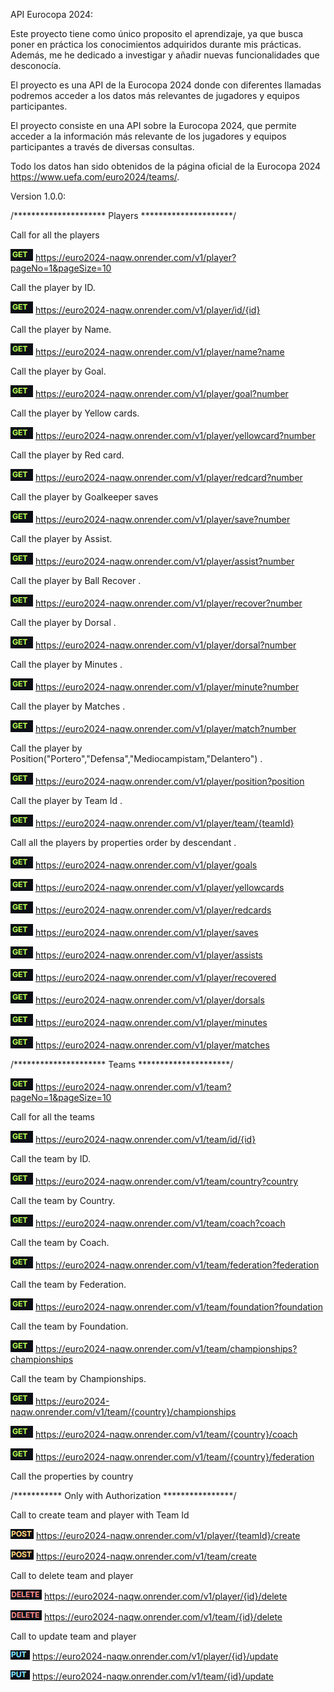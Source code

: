 API Eurocopa 2024:

Este proyecto tiene como único proposito el aprendizaje, ya que busca poner en práctica 
los conocimientos adquiridos durante mis prácticas.  Además, me he dedicado a investigar y 
añadir nuevas funcionalidades que desconocía.

El proyecto es una API de la Eurocopa 2024 donde con diferentes llamadas podremos acceder
a los datos más relevantes de jugadores y  equipos participantes.

El proyecto consiste en una API sobre la Eurocopa 2024, que permite acceder a la información 
más relevante de los jugadores y equipos participantes a través de diversas consultas.

Todo los datos han sido obtenidos  de la página oficial de la Eurocopa 2024 https://www.uefa.com/euro2024/teams/.

Version 1.0.0:

/********************* Players *********************/

Call for all the players

![Get](./assets/get.png) https://euro2024-naqw.onrender.com/v1/player?pageNo=1&pageSize=10

Call  the player by ID.

![Get](./assets/get.png) https://euro2024-naqw.onrender.com/v1/player/id/{id}


Call  the player by Name.

![Get](./assets/get.png) https://euro2024-naqw.onrender.com/v1/player/name?name


Call  the player by Goal.

![Get](./assets/get.png) https://euro2024-naqw.onrender.com/v1/player/goal?number


Call  the player by Yellow cards.

![Get](./assets/get.png) https://euro2024-naqw.onrender.com/v1/player/yellowcard?number


Call  the player by Red card.

![Get](./assets/get.png) https://euro2024-naqw.onrender.com/v1/player/redcard?number


Call  the player by Goalkeeper saves

![Get](./assets/get.png) https://euro2024-naqw.onrender.com/v1/player/save?number


Call  the player by Assist.

![Get](./assets/get.png) https://euro2024-naqw.onrender.com/v1/player/assist?number


Call  the player by Ball Recover .

![Get](./assets/get.png) https://euro2024-naqw.onrender.com/v1/player/recover?number


Call  the player by Dorsal .

![Get](./assets/get.png) https://euro2024-naqw.onrender.com/v1/player/dorsal?number


Call  the player by Minutes .

![Get](./assets/get.png) https://euro2024-naqw.onrender.com/v1/player/minute?number


Call  the player by Matches .

![Get](./assets/get.png) https://euro2024-naqw.onrender.com/v1/player/match?number


Call  the player by Position("Portero","Defensa","Mediocampistam,"Delantero") .

![Get](./assets/get.png) https://euro2024-naqw.onrender.com/v1/player/position?position


Call  the player by Team Id .

![Get](./assets/get.png) https://euro2024-naqw.onrender.com/v1/player/team/{teamId}




Call all the players by properties order by descendant .

![Get](./assets/get.png) https://euro2024-naqw.onrender.com/v1/player/goals

![Get](./assets/get.png) https://euro2024-naqw.onrender.com/v1/player/yellowcards

![Get](./assets/get.png) https://euro2024-naqw.onrender.com/v1/player/redcards

![Get](./assets/get.png) https://euro2024-naqw.onrender.com/v1/player/saves

![Get](./assets/get.png) https://euro2024-naqw.onrender.com/v1/player/assists

![Get](./assets/get.png) https://euro2024-naqw.onrender.com/v1/player/recovered

![Get](./assets/get.png) https://euro2024-naqw.onrender.com/v1/player/dorsals

![Get](./assets/get.png) https://euro2024-naqw.onrender.com/v1/player/minutes

![Get](./assets/get.png) https://euro2024-naqw.onrender.com/v1/player/matches

/********************* Teams *********************/

![Get](./assets/get.png) https://euro2024-naqw.onrender.com/v1/team?pageNo=1&pageSize=10

Call for all the teams

![Get](./assets/get.png) https://euro2024-naqw.onrender.com/v1/team/id/{id}

Call  the team by ID.

![Get](./assets/get.png) https://euro2024-naqw.onrender.com/v1/team/country?country

Call  the team by Country.

![Get](./assets/get.png) https://euro2024-naqw.onrender.com/v1/team/coach?coach

Call  the team by Coach.

![Get](./assets/get.png) https://euro2024-naqw.onrender.com/v1/team/federation?federation

Call  the team by Federation.

![Get](./assets/get.png) https://euro2024-naqw.onrender.com/v1/team/foundation?foundation

Call  the team by Foundation.

![Get](./assets/get.png) https://euro2024-naqw.onrender.com/v1/team/championships?championships

Call  the team by Championships.

![Get](./assets/get.png) https://euro2024-naqw.onrender.com/v1/team/{country}/championships

![Get](./assets/get.png) https://euro2024-naqw.onrender.com/v1/team/{country}/coach

![Get](./assets/get.png) https://euro2024-naqw.onrender.com/v1/team/{country}/federation

Call the properties by country

/*********** Only with Authorization ****************/


Call to create team and player with Team Id

![Post](./assets/post.png)   https://euro2024-naqw.onrender.com/v1/player/{teamId}/create

![Post](./assets/post.png)   https://euro2024-naqw.onrender.com/v1/team/create

Call to delete team and player

![Delete](./assets/delete.png) https://euro2024-naqw.onrender.com/v1/player/{id}/delete

![Delete](./assets/delete.png) https://euro2024-naqw.onrender.com/v1/team/{id}/delete

Call to update team and player

![Put](./assets/put.png)    https://euro2024-naqw.onrender.com/v1/player/{id}/update

![Put](./assets/put.png)    https://euro2024-naqw.onrender.com/v1/team/{id}/update







